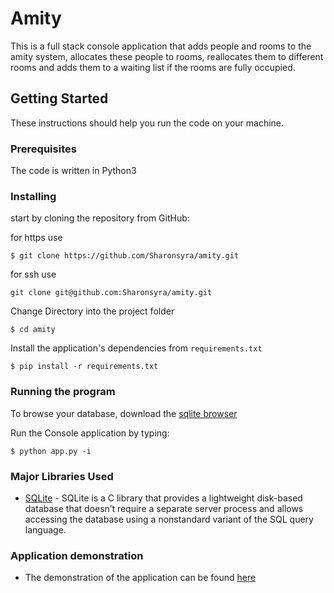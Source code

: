 # Amity
This is a full stack console application that adds people and rooms to the amity system, allocates these people
to rooms, reallocates them to different rooms and adds them to a waiting list if the rooms are fully occupied.

## Getting Started
These instructions should help you run the code on your machine.

### Prerequisites
The code is written in Python3

### Installing

start by cloning the repository from GitHub:

for https use
```
$ git clone https://github.com/Sharonsyra/amity.git
```

for ssh use
```
git clone git@github.com:Sharonsyra/amity.git
```

Change Directory into the project folder
```
$ cd amity
```

Install the application's dependencies from `requirements.txt`
```
$ pip install -r requirements.txt
```

### Running the program

To browse your database, download the [sqlite browser](http://sqlitebrowser.org/)

Run the Console application by typing:
```
$ python app.py -i
```

### Major Libraries Used
- [SQLite](https://docs.python.org/2/library/sqlite3.html) - SQLite is a C library that provides a lightweight disk-based database that doesn’t require a separate server process and allows accessing the database using a nonstandard variant of the SQL query language.

### Application demonstration
- The demonstration of the application can be found [here](https://www.youtube.com/watch?v=qfrvov_FsyY&feature=youtu.be)
